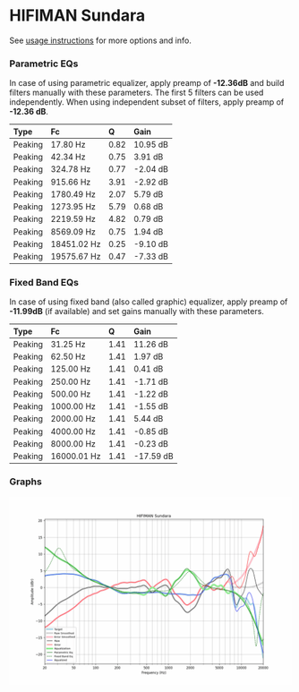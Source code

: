 # HIFIMAN Sundara
See [usage instructions](https://github.com/jaakkopasanen/AutoEq#usage) for more options and info.

### Parametric EQs
In case of using parametric equalizer, apply preamp of **-12.36dB** and build filters manually
with these parameters. The first 5 filters can be used independently.
When using independent subset of filters, apply preamp of **-12.36 dB**.

| Type    | Fc          |    Q | Gain     |
|:--------|:------------|:-----|:---------|
| Peaking | 17.80 Hz    | 0.82 | 10.95 dB |
| Peaking | 42.34 Hz    | 0.75 | 3.91 dB  |
| Peaking | 324.78 Hz   | 0.77 | -2.04 dB |
| Peaking | 915.66 Hz   | 3.91 | -2.92 dB |
| Peaking | 1780.49 Hz  | 2.07 | 5.79 dB  |
| Peaking | 1273.95 Hz  | 5.79 | 0.68 dB  |
| Peaking | 2219.59 Hz  | 4.82 | 0.79 dB  |
| Peaking | 8569.09 Hz  | 0.75 | 1.94 dB  |
| Peaking | 18451.02 Hz | 0.25 | -9.10 dB |
| Peaking | 19575.67 Hz | 0.47 | -7.33 dB |

### Fixed Band EQs
In case of using fixed band (also called graphic) equalizer, apply preamp of **-11.99dB**
(if available) and set gains manually with these parameters.

| Type    | Fc          |    Q | Gain      |
|:--------|:------------|:-----|:----------|
| Peaking | 31.25 Hz    | 1.41 | 11.26 dB  |
| Peaking | 62.50 Hz    | 1.41 | 1.97 dB   |
| Peaking | 125.00 Hz   | 1.41 | 0.41 dB   |
| Peaking | 250.00 Hz   | 1.41 | -1.71 dB  |
| Peaking | 500.00 Hz   | 1.41 | -1.22 dB  |
| Peaking | 1000.00 Hz  | 1.41 | -1.55 dB  |
| Peaking | 2000.00 Hz  | 1.41 | 5.44 dB   |
| Peaking | 4000.00 Hz  | 1.41 | -0.85 dB  |
| Peaking | 8000.00 Hz  | 1.41 | -0.23 dB  |
| Peaking | 16000.01 Hz | 1.41 | -17.59 dB |

### Graphs
![](./HIFIMAN%20Sundara.png)